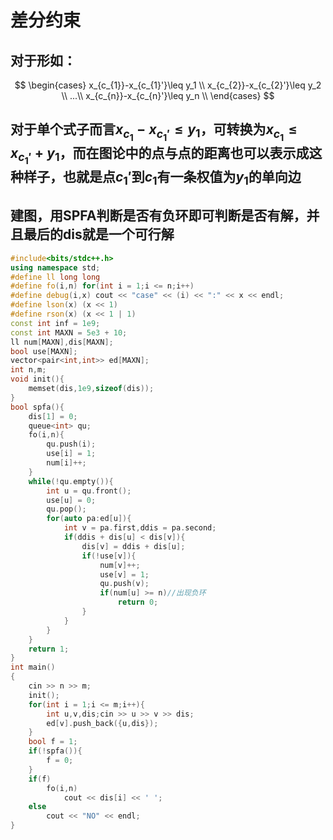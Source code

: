 # 差分约束

## 对于形如：

$$
\begin{cases}
x_{c_{1}}-x_{c_{1}'}\leq y_1 \\
x_{c_{2}}-x_{c_{2}'}\leq y_2 \\
...\\
x_{c_{n}}-x_{c_{n}'}\leq y_n \\
\end{cases}
$$

## 对于单个式子而言$x_{c_{1}}-x_{c_{1}'}\leq y_1$，可转换为$x_{c_{1}}\leq x_{c_{1}'}+y_1$，而在图论中的点与点的距离也可以表示成这种样子，也就是点$c_1'$到$c_1$有一条权值为$y_1$的单向边

## 建图，用SPFA判断是否有负环即可判断是否有解，并且最后的dis就是一个可行解

```c++
#include<bits/stdc++.h>
using namespace std;
#define ll long long
#define fo(i,n) for(int i = 1;i <= n;i++)
#define debug(i,x) cout << "case" << (i) << ":" << x << endl;
#define lson(x) (x << 1)
#define rson(x) (x << 1 | 1)
const int inf = 1e9;
const int MAXN = 5e3 + 10;
ll num[MAXN],dis[MAXN];
bool use[MAXN];
vector<pair<int,int>> ed[MAXN];
int n,m;
void init(){
	memset(dis,1e9,sizeof(dis));
}
bool spfa(){
	dis[1] = 0;
	queue<int> qu;
	fo(i,n){
		qu.push(i);
		use[i] = 1;
		num[i]++;
	}
	while(!qu.empty()){
		int u = qu.front();
		use[u] = 0;
		qu.pop();
		for(auto pa:ed[u]){
			int v = pa.first,ddis = pa.second;
			if(ddis + dis[u] < dis[v]){
				dis[v] = ddis + dis[u];
				if(!use[v]){
					num[v]++;
					use[v] = 1;
					qu.push(v);
					if(num[u] >= n)//出现负环
						return 0;
				}
			}
		}
	}
	return 1;
}
int main()
{
	cin >> n >> m;
	init();
	for(int i = 1;i <= m;i++){
		int u,v,dis;cin >> u >> v >> dis;
		ed[v].push_back({u,dis});
	}
	bool f = 1;
	if(!spfa()){
		f = 0;
	}
	if(f)
		fo(i,n)
			cout << dis[i] << ' ';
	else
		cout << "NO" << endl;
}
```

